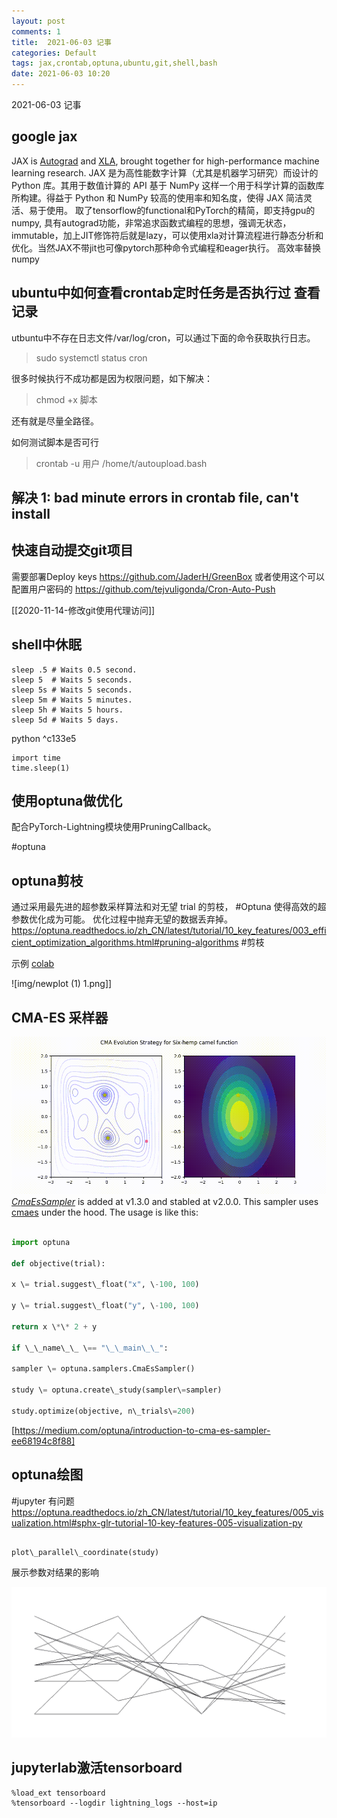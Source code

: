 ```yaml
---
layout: post
comments: 1
title:  2021-06-03 记事
categories: Default
tags: jax,crontab,optuna,ubuntu,git,shell,bash
date: 2021-06-03 10:20
---
```


 2021-06-03 记事



## google jax
JAX is [Autograd](https://github.com/hips/autograd) and [XLA](https://www.tensorflow.org/xla), brought together for high-performance machine learning research.
JAX 是为高性能数字计算（尤其是机器学习研究）而设计的 Python 库。其用于数值计算的 API 基于 NumPy 这样一个用于科学计算的函数库所构建。得益于 Python 和 NumPy 较高的使用率和知名度，使得 JAX 简洁灵活、易于使用。
取了tensorflow的functional和PyTorch的精简，即支持gpu的 numpy, 具有autograd功能，非常追求函数式编程的思想，强调无状态，immutable，加上JIT修饰符后就是lazy，可以使用xla对计算流程进行静态分析和优化。当然JAX不带jit也可像pytorch那种命令式编程和eager执行。
 高效率替换numpy


## ubuntu中如何查看crontab定时任务是否执行过 查看记录
utbuntu中不存在日志文件/var/log/cron，可以通过下面的命令获取执行日志。

> sudo systemctl status cron

很多时候执行不成功都是因为权限问题，如下解决：
> chmod +x 脚本

还有就是尽量全路径。

如何测试脚本是否可行

> crontab -u 用户 /home/t/autoupload.bash

## 解决 1: bad minute errors in crontab file, can't install


## 快速自动提交git项目
需要部署Deploy keys
https://github.com/JaderH/GreenBox
或者使用这个可以配置用户密码的
https://github.com/tejvuligonda/Cron-Auto-Push

[[2020-11-14-修改git使用代理访问]]
## shell中休眠

```
sleep .5 # Waits 0.5 second.
sleep 5  # Waits 5 seconds.
sleep 5s # Waits 5 seconds.
sleep 5m # Waits 5 minutes.
sleep 5h # Waits 5 hours.
sleep 5d # Waits 5 days.
```


python ^c133e5
```
import time
time.sleep(1)
```

## 使用optuna做优化

配合PyTorch-Lightning模块使用PruningCallback。


#optuna 



## optuna剪枝
通过采用最先进的超参数采样算法和对无望 trial 的剪枝， #Optuna 使得高效的超参数优化成为可能。
优化过程中抛弃无望的数据丢弃掉。
https://optuna.readthedocs.io/zh_CN/latest/tutorial/10_key_features/003_efficient_optimization_algorithms.html#pruning-algorithms
#剪枝

示例 [colab](https://colab.research.google.com/drive/11GTyDsYrH_8YxuzDILMqf2hjv7wDnOdp#scrollTo=3oAEdeSOfoOX)

![img/newplot (1) 1.png]]


##  CMA-ES 采样器
![](img/1_Tlq6-6hY9U9Ltxjp6kdVdg.gif)
[_CmaEsSampler_](https://optuna.readthedocs.io/en/stable/reference/generated/optuna.samplers.CmaEsSampler.html) is added at v1.3.0 and stabled at v2.0.0. This sampler uses [cmaes](https://github.com/CyberAgent/cmaes) under the hood. The usage is like this:

```python

import optuna

def objective(trial):

x \= trial.suggest\_float("x", \-100, 100)

y \= trial.suggest\_float("y", \-100, 100)

return x \*\* 2 + y

if \_\_name\_\_ \== "\_\_main\_\_":

sampler \= optuna.samplers.CmaEsSampler()

study \= optuna.create\_study(sampler\=sampler)

study.optimize(objective, n\_trials\=200)

```

[https://medium.com/optuna/introduction-to-cma-es-sampler-ee68194c8f88]


## optuna绘图
#jupyter 有问题
https://optuna.readthedocs.io/zh_CN/latest/tutorial/10_key_features/005_visualization.html#sphx-glr-tutorial-10-key-features-005-visualization-py

```

plot\_parallel\_coordinate(study)

```
展示参数对结果的影响

![](img/下载.png)


## jupyterlab激活tensorboard

```
%load_ext tensorboard
%tensorboard --logdir lightning_logs --host=ip

```




